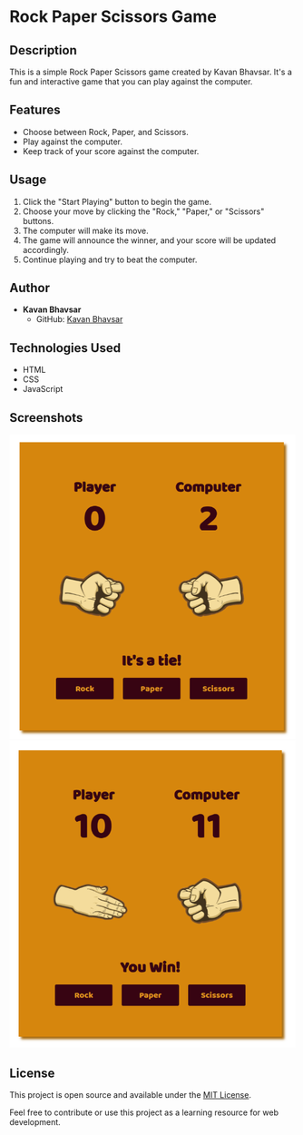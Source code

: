 # Rock Paper Scissors Game

## Description
This is a simple Rock Paper Scissors game created by Kavan Bhavsar. It's a fun and interactive game that you can play against the computer.

## Features
- Choose between Rock, Paper, and Scissors.
- Play against the computer.
- Keep track of your score against the computer.

## Usage
1. Click the "Start Playing" button to begin the game.
2. Choose your move by clicking the "Rock," "Paper," or "Scissors" buttons.
3. The computer will make its move.
4. The game will announce the winner, and your score will be updated accordingly.
5. Continue playing and try to beat the computer.

## Author
- **Kavan Bhavsar**
  - GitHub: [Kavan Bhavsar](https://github.com/kavanbhavsar35)

## Technologies Used
- HTML
- CSS
- JavaScript

## Screenshots
![](assets/imgs/ss2.png)
![](assets/imgs/ss1.png)

## License
This project is open source and available under the [MIT License](LICENSE.txt).

Feel free to contribute or use this project as a learning resource for web development.